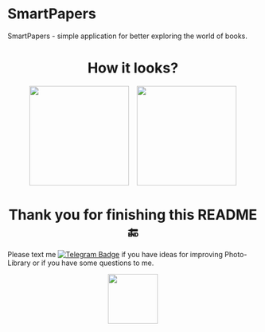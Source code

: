 # SmartPapers
SmartPapers - simple application for better exploring the world of books.

<h1 align="center">
  How it looks?
</h1>

<div align="center">
  <img src="https://user-images.githubusercontent.com/97976090/232114909-f4a638a4-950d-40d2-994e-ddab32fce159.png" width="200">
  &nbsp&nbsp
  <img src="https://user-images.githubusercontent.com/97976090/232114980-c9262143-c9eb-4850-898e-abd322c81d8b.png" width="200">  
</div>

<h1 align="center">
  Thank you for finishing this README 🔚
</h1>

Please text me <a href="https://www.t.me/atrapashka">
    <img src="https://img.shields.io/badge/Telegram-blue?style=logo=telegram&logoColor=white" alt="Telegram Badge"/></a> if you have ideas for improving Photo-Library or if you have some questions to me.
<div align="center">
<img src="https://media.giphy.com/media/fxI1G5PNC5esyNlIUs/giphy.gif" width="100">
</div>
